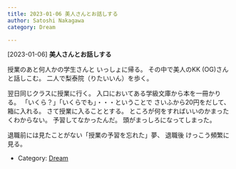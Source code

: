 ```yaml
---
title: 2023-01-06 美人さんとお話しする
author: Satoshi Nakagawa
category: Dream

---
```


[2023-01-06] **美人さんとお話しする** 

授業のあと何人かの学生さんと
いっしょに帰る。
その中で美人のKK (OG)さんと話しこむ。
二人で梨泰院（りたいいん）を歩く。

 翌日同じクラスに授業に行く。
入口においてある学級文庫から本を一冊かりる。
「いくら？」「いくらでも」・・・ということで
さいふから20円をだして、箱に入れる。
さて授業に入ることとする。
ところが何をすればいいのかまったくわからない。
予習してなかったんだ。
頭がまっしろになってしまった。

 退職前には見たことがない「授業の予習を忘れた」夢、
退職後 けっこう頻繁に見る。

- Category: [Dream](https://merapano.github.io/categories.html#Dream)

